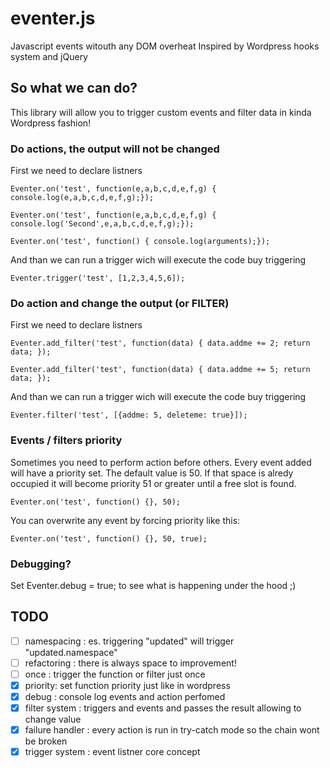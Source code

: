 # eventer.js
Javascript events witouth any DOM overheat
Inspired by Wordpress hooks system and jQuery

## So what we can do?
This library will allow you to trigger custom events and filter data in kinda Wordpress fashion!

### Do actions, the output will not be changed
First we need to declare listners

`Eventer.on('test', function(e,a,b,c,d,e,f,g) { console.log(e,a,b,c,d,e,f,g);});`

`Eventer.on('test', function(e,a,b,c,d,e,f,g) { console.log('Second',e,a,b,c,d,e,f,g);});`

`Eventer.on('test', function() { console.log(arguments);});`

And than we can run a trigger wich will execute the code buy triggering

`Eventer.trigger('test', [1,2,3,4,5,6]);`


     
### Do action and change the output (or FILTER)
First we need to declare listners

`Eventer.add_filter('test', function(data) { data.addme += 2; return data; });`

`Eventer.add_filter('test', function(data) { data.addme += 5; return data; });`

And than we can run a trigger wich will execute the code buy triggering

`Eventer.filter('test', [{addme: 5, deleteme: true}]);`

### Events / filters priority
Sometimes you need to perform action before others.
Every event added will have a priority set. The default value is 50.
If that space is alredy occupied it will become priority 51 or greater until a free slot is found.

`Eventer.on('test', function() {}, 50);`

You can overwrite any event by forcing priority like this:

`Eventer.on('test', function() {}, 50, true);`


### Debugging?
Set Eventer.debug = true; to see what is happening under the hood ;)


## TODO
- [ ] namespacing : es. triggering "updated" will trigger "updated.namespace"
- [ ] refactoring : there is always space to improvement!
- [ ] once : trigger the function or filter just once
- [x] priority: set function priority just like in wordpress
- [x] debug : console log events and action perfomed
- [x] filter system : triggers and events and passes the result allowing to change value
- [x] failure handler : every action is run in try-catch mode so the chain wont be broken
- [x] trigger system : event listner core concept
